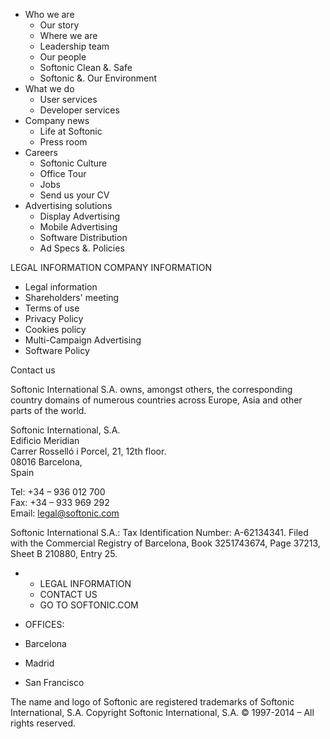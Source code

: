 *   Who we are
    *   Our story
    *   Where we are
    *   Leadership team
    *   Our people
    *   Softonic Clean &. Safe
    *   Softonic &. Our Environment
*   What we do
    *   User services
    *   Developer services
*   Company news
    *   Life at Softonic
    *   Press room
*   Careers
    *   Softonic Culture
    *   Office Tour
    *   Jobs
    *   Send us your CV
*   Advertising solutions
    *   Display Advertising
    *   Mobile Advertising
    *   Software Distribution
    *   Ad Specs &. Policies

LEGAL INFORMATION COMPANY INFORMATION

*   Legal information
*   Shareholders' meeting
*   Terms of use
*   Privacy Policy
*   Cookies policy
*   Multi-Campaign Advertising
*   Software Policy

Contact us

Softonic International S.A. owns, amongst others, the corresponding country domains of numerous countries across Europe, Asia and other parts of the world.

Softonic International, S.A.  
Edificio Meridian  
Carrer Rosselló i Porcel, 21, 12th floor.  
08016 Barcelona,  
Spain

Tel: +34 – 936 012 700  
Fax: +34 – 933 969 292  
Email: legal@softonic.com

Softonic International S.A.: Tax Identification Number: A-62134341. Filed with the Commercial Registry of Barcelona, Book 3251743674, Page 37213, Sheet B 210880, Entry 25.

*   *   LEGAL INFORMATION
    *   CONTACT US
    *   GO TO SOFTONIC.COM

*   OFFICES:
*   Barcelona
*   Madrid
*   San Francisco

The name and logo of Softonic are registered trademarks of Softonic International, S.A. Copyright Softonic International, S.A. © 1997-2014 – All rights reserved.
